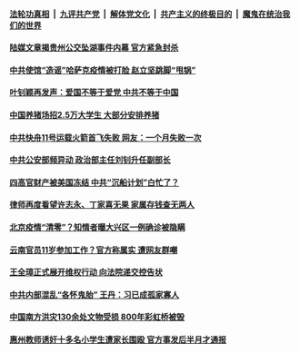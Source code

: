 

####  [法轮功真相](../../../../basic/blob/master/README.md?t=07110902) &nbsp;|&nbsp; [九评共产党](../../../../9ping.md/blob/master/README.md?t=07110902) &nbsp;|&nbsp; [解体党文化](../../../../jtdwh.md/blob/master/README.md?t=07110902)  &nbsp;|&nbsp; [共产主义的终极目的](../../../../gczydzjmd.md/blob/master/README.md?t=07110902) &nbsp;|&nbsp; [魔鬼在统治我们的世界](../../../../mgztzwmdsj.md/blob/master/README.md?t=07110902) 

#### [陆媒文章揭贵州公交坠湖事件内幕 官方紧急封杀](../pages/soh5/399655.md?t=07110902) 
#### [中共使馆“造谣”哈萨克疫情被打脸 赵立坚跳脚“甩锅”](../pages/soh5/399505.md?t=07110902) 
#### [叶钊颖再发声：爱国不等于爱党 中共不等于中国](../pages/soh5/399514.md?t=07110902) 
#### [中国养猪场招2.5万大学生 大部分安排养猪](../pages/soh5/399418.md?t=07110902) 
#### [中共快舟11号运载火箭首飞失败 网友：一个月失败一次](../pages/soh5/399469.md?t=07110902) 
#### [中共公安部频异动 政治部主任刘钊升任副部长](../pages/soh5/399436.md?t=07110902) 
#### [四高官财产被美国冻结 中共“沉船计划”白忙了？ ](../pages/soh5/399331.md?t=07110902) 
#### [律师再度看望许志永、丁家喜无果 家属存钱查无两人](../pages/soh5/399334.md?t=07110902) 
#### [北京疫情“清零”？知情者曝大兴区一例确诊被隐瞒](../pages/soh5/399271.md?t=07110902) 
#### [云南官员11岁参加工作？官方称属实 遭网友群嘲](../pages/soh5/399262.md?t=07110902) 
#### [王全璋正式展开维权行动 向法院递交控告状](../pages/soh5/399118.md?t=07110902) 
#### [中共内部混乱“各怀鬼胎” 王丹：习已成孤家寡人](../pages/soh5/399091.md?t=07110902) 
#### [中国南方洪灾130余处文物受损 800年彩虹桥被毁](../pages/soh5/399037.md?t=07110902) 
#### [惠州教师诱奸十多名小学生遭家长围殴 官方事发后半月才通报](../pages/soh5/399019.md?t=07110902) 
